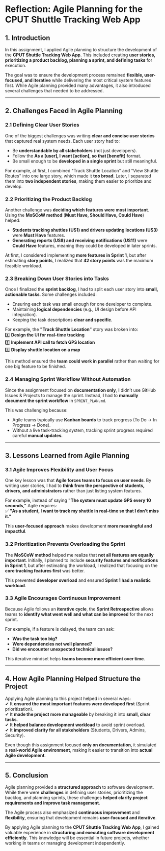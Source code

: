 # Reflection: Agile Planning for the CPUT Shuttle Tracking Web App  

## **1. Introduction**  
In this assignment, I applied Agile planning to structure the development of the **CPUT Shuttle Tracking Web App**. This included creating **user stories, prioritizing a product backlog, planning a sprint, and defining tasks** for execution.  

The goal was to ensure the development process remained **flexible, user-focused, and iterative** while delivering the most critical system features first. While Agile planning provided many advantages, it also introduced several challenges that needed to be addressed.  

---

## **2. Challenges Faced in Agile Planning**  

### **2.1 Defining Clear User Stories**  
One of the biggest challenges was writing **clear and concise user stories** that captured real system needs. Each user story had to:  
- Be **understandable by all stakeholders** (not just developers).  
- Follow the **As a [user], I want [action], so that [benefit]** format.  
- Be small enough to be **developed in a single sprint** but still meaningful.  

For example, at first, I combined "Track Shuttle Location" and "View Shuttle Routes" into one large story, which made it **too broad**. Later, I separated them into **two independent stories**, making them easier to prioritize and develop.  

### **2.2 Prioritizing the Product Backlog**  
Another challenge was **deciding which features were most important**. Using the **MoSCoW method** (**Must Have, Should Have, Could Have**) helped:  
- **Students tracking shuttles (US1) and drivers updating locations (US3)** were **Must Have** features.  
- **Generating reports (US8) and receiving notifications (US11)** were **Could Have** features, meaning they could be developed in later sprints.  

At first, I considered implementing **more features in Sprint 1**, but after estimating **story points**, I realized that **42 story points** was the maximum feasible workload.  

### **2.3 Breaking Down User Stories into Tasks**  
Once I finalized the **sprint backlog**, I had to split each user story into **small, actionable tasks**. Some challenges included:  
- Ensuring each task was small enough for one developer to complete.  
- Maintaining **logical dependencies** (e.g., UI design before API integration).  
- Keeping the task descriptions **clear and specific**.  

For example, the **"Track Shuttle Location"** story was broken into:  
1️⃣ **Design the UI for real-time tracking**  
2️⃣ **Implement API call to fetch GPS location**  
3️⃣ **Display shuttle location on a map**  

This method ensured the **team could work in parallel** rather than waiting for one big feature to be finished.  

### **2.4 Managing Sprint Workflow Without Automation**  
Since the assignment focused on **documentation only**, I didn’t use GitHub Issues & Projects to manage the sprint. Instead, I had to **manually document the sprint workflow** in `SPRINT_PLAN.md`.  

This was challenging because:  
- Agile teams typically use **Kanban boards** to track progress (To Do → In Progress → Done).  
- Without a live task-tracking system, tracking sprint progress required careful **manual updates**.  

---

## **3. Lessons Learned from Agile Planning**  

### **3.1 Agile Improves Flexibility and User Focus**  
One key lesson was that **Agile forces teams to focus on user needs**. By writing user stories, I had to **think from the perspective of students, drivers, and administrators** rather than just listing system features.  

For example, instead of saying **"The system must update GPS every 10 seconds,"** Agile requires:  
✅ **"As a student, I want to track my shuttle in real-time so that I don’t miss it."**  

This **user-focused approach** makes development **more meaningful and impactful**.  

### **3.2 Prioritization Prevents Overloading the Sprint**  
The **MoSCoW method** helped me realize that **not all features are equally important**. Initially, I planned to include **security features and notifications in Sprint 1**, but after estimating the workload, I realized that focusing on the **core tracking features first** was better.  

This prevented **developer overload** and ensured **Sprint 1 had a realistic workload**.  

### **3.3 Agile Encourages Continuous Improvement**  
Because Agile follows an **iterative cycle**, the **Sprint Retrospective** allows teams to **identify what went well and what can be improved** for the next sprint.  

For example, if a feature is delayed, the team can ask:  
- **Was the task too big?**  
- **Were dependencies not well planned?**  
- **Did we encounter unexpected technical issues?**  

This iterative mindset helps **teams become more efficient over time**.  

---

## **4. How Agile Planning Helped Structure the Project**  
Applying Agile planning to this project helped in several ways:  
✔ It **ensured the most important features were developed first** (Sprint prioritization).  
✔ It **made the project more manageable** by breaking it into **small, clear tasks**.  
✔ It **helped balance development workload** to avoid sprint overload.  
✔ It **improved clarity for all stakeholders** (Students, Drivers, Admins, Security).  

Even though this assignment focused **only on documentation**, it simulated a **real-world Agile environment**, making it easier to transition into **actual Agile development**.  

---

## **5. Conclusion**  
Agile planning provided a **structured approach** to software development. While there were **challenges** in defining user stories, prioritizing the backlog, and planning sprints, these challenges **helped clarify project requirements and improve task management**.  

The Agile process also emphasized **continuous improvement** and **flexibility**, ensuring that development remains **user-focused and iterative**.  

By applying Agile planning to the **CPUT Shuttle Tracking Web App**, I gained valuable experience in **structuring and executing software development efficiently**. This knowledge will be essential in future projects, whether working in teams or managing development independently.  

